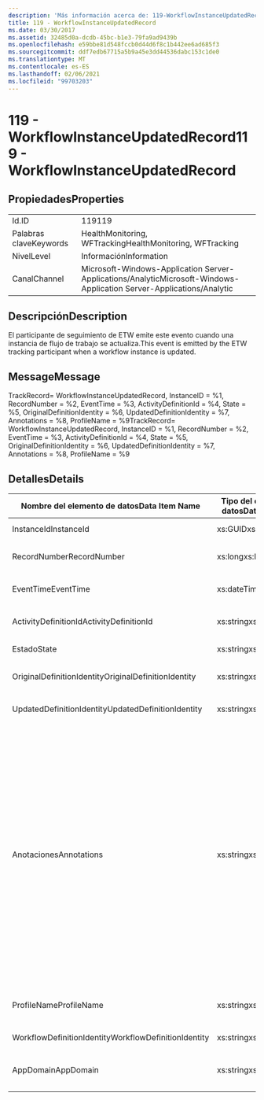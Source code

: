 ```yaml
---
description: 'Más información acerca de: 119-WorkflowInstanceUpdatedRecord'
title: 119 - WorkflowInstanceUpdatedRecord
ms.date: 03/30/2017
ms.assetid: 32485d0a-dcdb-45bc-b1e3-79fa9ad9439b
ms.openlocfilehash: e59bbe81d548fccb0d44d6f8c1b442ee6ad685f3
ms.sourcegitcommit: ddf7edb67715a5b9a45e3dd44536dabc153c1de0
ms.translationtype: MT
ms.contentlocale: es-ES
ms.lasthandoff: 02/06/2021
ms.locfileid: "99703203"
---
```

# <a name="119---workflowinstanceupdatedrecord"></a><span data-ttu-id="1e5f2-103">119 - WorkflowInstanceUpdatedRecord</span><span class="sxs-lookup"><span data-stu-id="1e5f2-103">119 - WorkflowInstanceUpdatedRecord</span></span>

## <a name="properties"></a><span data-ttu-id="1e5f2-104">Propiedades</span><span class="sxs-lookup"><span data-stu-id="1e5f2-104">Properties</span></span>  
  
|||  
|-|-|  
|<span data-ttu-id="1e5f2-105">Id.</span><span class="sxs-lookup"><span data-stu-id="1e5f2-105">ID</span></span>|<span data-ttu-id="1e5f2-106">119</span><span class="sxs-lookup"><span data-stu-id="1e5f2-106">119</span></span>|  
|<span data-ttu-id="1e5f2-107">Palabras clave</span><span class="sxs-lookup"><span data-stu-id="1e5f2-107">Keywords</span></span>|<span data-ttu-id="1e5f2-108">HealthMonitoring, WFTracking</span><span class="sxs-lookup"><span data-stu-id="1e5f2-108">HealthMonitoring, WFTracking</span></span>|  
|<span data-ttu-id="1e5f2-109">Nivel</span><span class="sxs-lookup"><span data-stu-id="1e5f2-109">Level</span></span>|<span data-ttu-id="1e5f2-110">Información</span><span class="sxs-lookup"><span data-stu-id="1e5f2-110">Information</span></span>|  
|<span data-ttu-id="1e5f2-111">Canal</span><span class="sxs-lookup"><span data-stu-id="1e5f2-111">Channel</span></span>|<span data-ttu-id="1e5f2-112">Microsoft-Windows-Application Server-Applications/Analytic</span><span class="sxs-lookup"><span data-stu-id="1e5f2-112">Microsoft-Windows-Application Server-Applications/Analytic</span></span>|  
  
## <a name="description"></a><span data-ttu-id="1e5f2-113">Descripción</span><span class="sxs-lookup"><span data-stu-id="1e5f2-113">Description</span></span>  

 <span data-ttu-id="1e5f2-114">El participante de seguimiento de ETW emite este evento cuando una instancia de flujo de trabajo se actualiza.</span><span class="sxs-lookup"><span data-stu-id="1e5f2-114">This event is emitted by the ETW tracking participant when a workflow instance is updated.</span></span>  
  
## <a name="message"></a><span data-ttu-id="1e5f2-115">Message</span><span class="sxs-lookup"><span data-stu-id="1e5f2-115">Message</span></span>  

 <span data-ttu-id="1e5f2-116">TrackRecord= WorkflowInstanceUpdatedRecord, InstanceID = %1, RecordNumber = %2, EventTime = %3, ActivityDefinitionId = %4, State = %5, OriginalDefinitionIdentity = %6, UpdatedDefinitionIdentity = %7, Annotations = %8, ProfileName = %9</span><span class="sxs-lookup"><span data-stu-id="1e5f2-116">TrackRecord= WorkflowInstanceUpdatedRecord, InstanceID = %1, RecordNumber = %2, EventTime = %3, ActivityDefinitionId = %4, State = %5, OriginalDefinitionIdentity = %6, UpdatedDefinitionIdentity = %7, Annotations = %8, ProfileName = %9</span></span>  
  
## <a name="details"></a><span data-ttu-id="1e5f2-117">Detalles</span><span class="sxs-lookup"><span data-stu-id="1e5f2-117">Details</span></span>  
  
|<span data-ttu-id="1e5f2-118">Nombre del elemento de datos</span><span class="sxs-lookup"><span data-stu-id="1e5f2-118">Data Item Name</span></span>|<span data-ttu-id="1e5f2-119">Tipo del elemento de datos</span><span class="sxs-lookup"><span data-stu-id="1e5f2-119">Data Item Type</span></span>|<span data-ttu-id="1e5f2-120">Descripción</span><span class="sxs-lookup"><span data-stu-id="1e5f2-120">Description</span></span>|  
|--------------------|--------------------|-----------------|  
|<span data-ttu-id="1e5f2-121">InstanceId</span><span class="sxs-lookup"><span data-stu-id="1e5f2-121">InstanceId</span></span>|<span data-ttu-id="1e5f2-122">xs:GUID</span><span class="sxs-lookup"><span data-stu-id="1e5f2-122">xs:GUID</span></span>|<span data-ttu-id="1e5f2-123">El id. de instancia del flujo de trabajo.</span><span class="sxs-lookup"><span data-stu-id="1e5f2-123">The instance id for the workflow</span></span>|  
|<span data-ttu-id="1e5f2-124">RecordNumber</span><span class="sxs-lookup"><span data-stu-id="1e5f2-124">RecordNumber</span></span>|<span data-ttu-id="1e5f2-125">xs:long</span><span class="sxs-lookup"><span data-stu-id="1e5f2-125">xs:long</span></span>|<span data-ttu-id="1e5f2-126">El número de secuencia del registro emitido.</span><span class="sxs-lookup"><span data-stu-id="1e5f2-126">The sequence number of the emitted record</span></span>|  
|<span data-ttu-id="1e5f2-127">EventTime</span><span class="sxs-lookup"><span data-stu-id="1e5f2-127">EventTime</span></span>|<span data-ttu-id="1e5f2-128">xs:dateTime</span><span class="sxs-lookup"><span data-stu-id="1e5f2-128">xs:dateTime</span></span>|<span data-ttu-id="1e5f2-129">La hora en UTC cuando se emitió el evento.</span><span class="sxs-lookup"><span data-stu-id="1e5f2-129">The time in UTC when the event was emitted</span></span>|  
|<span data-ttu-id="1e5f2-130">ActivityDefinitionId</span><span class="sxs-lookup"><span data-stu-id="1e5f2-130">ActivityDefinitionId</span></span>|<span data-ttu-id="1e5f2-131">xs:string</span><span class="sxs-lookup"><span data-stu-id="1e5f2-131">xs:string</span></span>|<span data-ttu-id="1e5f2-132">El nombre de la actividad raíz del flujo de trabajo.</span><span class="sxs-lookup"><span data-stu-id="1e5f2-132">The name of the root activity in the workflow</span></span>|  
|<span data-ttu-id="1e5f2-133">Estado</span><span class="sxs-lookup"><span data-stu-id="1e5f2-133">State</span></span>|<span data-ttu-id="1e5f2-134">xs:string</span><span class="sxs-lookup"><span data-stu-id="1e5f2-134">xs:string</span></span>|<span data-ttu-id="1e5f2-135">El estado actual del flujo de trabajo.</span><span class="sxs-lookup"><span data-stu-id="1e5f2-135">The current state of the Workflow.</span></span>|  
|<span data-ttu-id="1e5f2-136">OriginalDefinitionIdentity</span><span class="sxs-lookup"><span data-stu-id="1e5f2-136">OriginalDefinitionIdentity</span></span>|<span data-ttu-id="1e5f2-137">xs:string</span><span class="sxs-lookup"><span data-stu-id="1e5f2-137">xs:string</span></span>|<span data-ttu-id="1e5f2-138">Identificador de la definición de flujo de trabajo original</span><span class="sxs-lookup"><span data-stu-id="1e5f2-138">The original workflow definition id</span></span>|  
|<span data-ttu-id="1e5f2-139">UpdatedDefinitionIdentity</span><span class="sxs-lookup"><span data-stu-id="1e5f2-139">UpdatedDefinitionIdentity</span></span>|<span data-ttu-id="1e5f2-140">xs:string</span><span class="sxs-lookup"><span data-stu-id="1e5f2-140">xs:string</span></span>|<span data-ttu-id="1e5f2-141">Identificador de la dDefinición de flujo de trabajo actualizada.</span><span class="sxs-lookup"><span data-stu-id="1e5f2-141">The updated workflow definition id</span></span>|  
|<span data-ttu-id="1e5f2-142">Anotaciones</span><span class="sxs-lookup"><span data-stu-id="1e5f2-142">Annotations</span></span>|<span data-ttu-id="1e5f2-143">xs:string</span><span class="sxs-lookup"><span data-stu-id="1e5f2-143">xs:string</span></span>|<span data-ttu-id="1e5f2-144">Las anotaciones que se agregaron a este evento.</span><span class="sxs-lookup"><span data-stu-id="1e5f2-144">The annotations that were added to this event.</span></span> <span data-ttu-id="1e5f2-145">Los valores se almacenan en un elemento XML con el formato \<items> \< item name = "annotationName" type="System.String"> annotationValue \</item> \</items> .</span><span class="sxs-lookup"><span data-stu-id="1e5f2-145">The values are stored in an xml element in the format \<items>\< item name = "annotationName" type="System.String">annotationValue\</item>\</items>.</span></span> <span data-ttu-id="1e5f2-146">Si no se especifica ninguna anotación, la cadena contendrá \<items/> .</span><span class="sxs-lookup"><span data-stu-id="1e5f2-146">If no annotations are specified then the string contains \<items/>.</span></span> <span data-ttu-id="1e5f2-147">El tamaño del evento ETW está limitado por el tamaño de búfer de ETW o la carga útil máxima para un evento ETW.</span><span class="sxs-lookup"><span data-stu-id="1e5f2-147">The ETW event size is limited by the ETW buffer size or the max payload for an ETW event.</span></span> <span data-ttu-id="1e5f2-148">Si el tamaño del evento supera los límites de ETW, el evento se trunca quitando las anotaciones y reemplazando el valor de anotación por \<items> ... \</items> .</span><span class="sxs-lookup"><span data-stu-id="1e5f2-148">If the size of the event exceeds the ETW limits, then the event is truncated by dropping the annotations and replacing the annotation value with \<items>...\</items>.</span></span>|  
|<span data-ttu-id="1e5f2-149">ProfileName</span><span class="sxs-lookup"><span data-stu-id="1e5f2-149">ProfileName</span></span>|<span data-ttu-id="1e5f2-150">xs:string</span><span class="sxs-lookup"><span data-stu-id="1e5f2-150">xs:string</span></span>|<span data-ttu-id="1e5f2-151">El nombre o el perfil de seguimiento que dio como resultado que se emitiera este evento.</span><span class="sxs-lookup"><span data-stu-id="1e5f2-151">The name or the tracking profile that resulted in this event being emitted</span></span>|  
|<span data-ttu-id="1e5f2-152">WorkflowDefinitionIdentity</span><span class="sxs-lookup"><span data-stu-id="1e5f2-152">WorkflowDefinitionIdentity</span></span>|<span data-ttu-id="1e5f2-153">xs:string</span><span class="sxs-lookup"><span data-stu-id="1e5f2-153">xs:string</span></span>|<span data-ttu-id="1e5f2-154">Id. de definición de flujo de trabajo.</span><span class="sxs-lookup"><span data-stu-id="1e5f2-154">The workflow definition id</span></span>|  
|<span data-ttu-id="1e5f2-155">AppDomain</span><span class="sxs-lookup"><span data-stu-id="1e5f2-155">AppDomain</span></span>|<span data-ttu-id="1e5f2-156">xs:string</span><span class="sxs-lookup"><span data-stu-id="1e5f2-156">xs:string</span></span>|<span data-ttu-id="1e5f2-157">La cadena devuelta por AppDomain.CurrentDomain.FriendlyName.</span><span class="sxs-lookup"><span data-stu-id="1e5f2-157">The string returned by AppDomain.CurrentDomain.FriendlyName.</span></span>|
